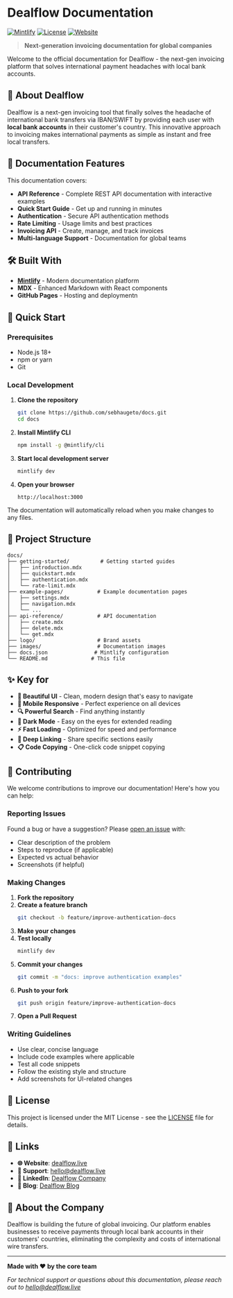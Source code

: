 # Dealflow Documentation

[![Mintlify](https://img.shields.io/badge/Powered_by-Mintlify-mint?style=flat-square)](https://mintlify.com)
[![License](https://img.shields.io/github/license/sebhaugeto/docs?style=flat-square)](LICENSE)
[![Website](https://img.shields.io/website?down_color=red&down_message=offline&style=flat-square&up_color=green&up_message=online&url=https%3A//www.dealflow.live)](https://www.dealflow.live)

> **Next-generation invoicing documentation for global companies**

Welcome to the official documentation for Dealflow - the next-gen invoicing platform that solves international payment headaches with local bank accounts.

## 🚀 About Dealflow

Dealflow is a next-gen invoicing tool that finally solves the headache of international bank transfers via IBAN/SWIFT by providing each user with **local bank accounts** in their customer's country. This innovative approach to invoicing makes international payments as simple as instant and free local transfers. 

## 📖 Documentation Features

This documentation covers:

- **API Reference** - Complete REST API documentation with interactive examples
- **Quick Start Guide** - Get up and running in minutes
- **Authentication** - Secure API authentication methods
- **Rate Limiting** - Usage limits and best practices
- **Invoicing API** - Create, manage, and track invoices
- **Multi-language Support** - Documentation for global teams

## 🛠 Built With

- **[Mintlify](https://mintlify.com)** - Modern documentation platform
- **MDX** - Enhanced Markdown with React components
- **GitHub Pages** - Hosting and deploymentn

## 🚀 Quick Start

### Prerequisites

- Node.js 18+ 
- npm or yarn
- Git

### Local Development

1. **Clone the repository**
   ```bash
   git clone https://github.com/sebhaugeto/docs.git
   cd docs
   ```

2. **Install Mintlify CLI**
   ```bash
   npm install -g @mintlify/cli
   ```

3. **Start local development server**
   ```bash
   mintlify dev
   ```

4. **Open your browser**
   ```
   http://localhost:3000
   ```

The documentation will automatically reload when you make changes to any files.

## 📁 Project Structure

```
docs/
├── getting-started/          # Getting started guides
│   ├── introduction.mdx
│   ├── quickstart.mdx
│   ├── authentication.mdx
│   └── rate-limit.mdx
├── example-pages/           # Example documentation pages
│   ├── settings.mdx
│   ├── navigation.mdx
│   └── ...
├── api-reference/           # API documentation
│   ├── create.mdx
│   ├── delete.mdx
│   └── get.mdx
├── logo/                    # Brand assets
├── images/                  # Documentation images
├── docs.json               # Mintlify configuration
└── README.md              # This file
```

## ✨ Key for

- **🎨 Beautiful UI** - Clean, modern design that's easy to navigate
- **📱 Mobile Responsive** - Perfect experience on all devices  
- **🔍 Powerful Search** - Find anything instantly
- **🌙 Dark Mode** - Easy on the eyes for extended reading
- **⚡ Fast Loading** - Optimized for speed and performance
- **🔗 Deep Linking** - Share specific sections easily
- **📋 Code Copying** - One-click code snippet copying

## 🤝 Contributing

We welcome contributions to improve our documentation! Here's how you can help:

### Reporting Issues

Found a bug or have a suggestion? Please [open an issue](https://github.com/sebhaugeto/docs/issues) with:

- Clear description of the problem
- Steps to reproduce (if applicable)
- Expected vs actual behavior
- Screenshots (if helpful)

### Making Changes

1. **Fork the repository**
2. **Create a feature branch**
   ```bash
   git checkout -b feature/improve-authentication-docs
   ```
3. **Make your changes**
4. **Test locally**
   ```bash
   mintlify dev
   ```
5. **Commit your changes**
   ```bash
   git commit -m "docs: improve authentication examples"
   ```
6. **Push to your fork**
   ```bash
   git push origin feature/improve-authentication-docs
   ```
7. **Open a Pull Request**

### Writing Guidelines

- Use clear, concise language
- Include code examples where applicable
- Test all code snippets
- Follow the existing style and structure
- Add screenshots for UI-related changes

## 📝 License

This project is licensed under the MIT License - see the [LICENSE](LICENSE) file for details.

## 🔗 Links

- **🌐 Website**: [dealflow.live](https://www.dealflow.live)
- **📧 Support**: [hello@dealflow.live](mailto:hello@dealflow.live)
- **💼 LinkedIn**: [Dealflow Company](https://www.linkedin.com/company/dealflowapp)
- **📝 Blog**: [Dealflow Blog](https://www.dealflow.live/blog)

## 🏢 About the Company

Dealflow is building the future of global invoicing. Our platform enables businesses to receive payments through local bank accounts in their customers' countries, eliminating the complexity and costs of international wire transfers.

---

**Made with ❤️ by the core team**

*For technical support or questions about this documentation, please reach out to [hello@dealflow.live](mailto:hello@dealflow.live)* 